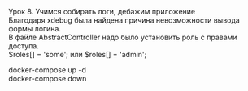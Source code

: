 

Урок 8. Учимся собирать логи, дебажим приложение  
Благодаря xdebug была найдена причина невозможности вывода формы логина.  
В файле AbstractController надо было установить роль с правами доступа.  
$roles[] = 'some'; или $roles[] = 'admin';  

  
docker-compose up -d  
docker-compose down  
